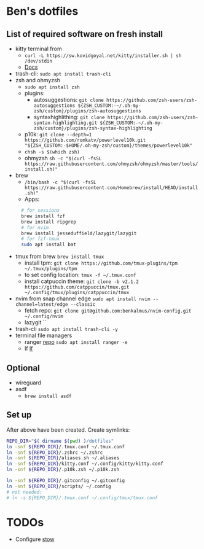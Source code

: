 # Ben's dotfiles

## List of required software on fresh install

- kitty terminal from
  - `curl -L https://sw.kovidgoyal.net/kitty/installer.sh | sh /dev/stdin`
  - [Docs](https://sw.kovidgoyal.net/kitty/overview)
- trash-cli: `sudo apt install trash-cli`
- zsh and ohmyzsh
  - `sudo apt install zsh`
  - plugins:
    - autosuggestions: `git clone https://github.com/zsh-users/zsh-autosuggestions ${ZSH_CUSTOM:-~/.oh-my-zsh/custom}/plugins/zsh-autosuggestions`
    - syntaxhighlithing: `git clone https://github.com/zsh-users/zsh-syntax-highlighting.git ${ZSH_CUSTOM:-~/.oh-my-zsh/custom}/plugins/zsh-syntax-highlighting`
  - p10k: `git clone --depth=1 https://github.com/romkatv/powerlevel10k.git "${ZSH_CUSTOM:-$HOME/.oh-my-zsh/custom}/themes/powerlevel10k"`
  - `chsh -s $(which zsh)`
  - ohmyzsh `sh -c "$(curl -fsSL https://raw.githubusercontent.com/ohmyzsh/ohmyzsh/master/tools/install.sh)"`
- brew
  - `/bin/bash -c "$(curl -fsSL https://raw.githubusercontent.com/Homebrew/install/HEAD/install.sh)"`
  - Apps:
  ```sh
    # for sessionx
    brew install fzf
    brew install ripgrep
    # for nvim
    brew install jesseduffield/lazygit/lazygit
    # for fzf-tmux
    sudo apt install bat
  ```
- tmux from brew `brew install tmux`
  - install tpm: `git clone https://github.com/tmux-plugins/tpm ~/.tmux/plugins/tpm`
  - to set config location: `tmux -f ~/.tmux.conf`
  - install catpuccin theme: `git clone -b v2.1.2 https://github.com/catppuccin/tmux.git ~/.config/tmux/plugins/catppuccin/tmux`
- nvim from snap channel edge `sudo apt install nvim --channel=latest/edge --classic`
  - fetch repo: `git clone git@github.com:benkalmus/nvim-config.git ~/.config/nvim`
  - lazygit ``
- trash-cli `sudo apt install trash-cli -y`
- terminal file managers
  - ranger [repo](https://github.com/ranger/ranger) `sudo apt install ranger -e`
  - lf [lf](https://github.com/gokcehan/lf/releases)

## Optional

- wireguard
- asdf
  - `brew install asdf`

## Set up

After above have been created.
Create symlinks:

```sh
REPO_DIR="$( dirname $(pwd) )/dotfiles"
ln -snf ${REPO_DIR}/.tmux.conf ~/.tmux.conf
ln -snf ${REPO_DIR}/.zshrc ~/.zshrc
ln -snf ${REPO_DIR}/aliases.sh ~/.aliases
ln -snf ${REPO_DIR}/kitty.conf ~/.config/kitty/kitty.conf
ln -snf ${REPO_DIR}/.p10k.zsh ~/.p10k.zsh

ln -snf ${REPO_DIR}/.gitconfig ~/.gitconfig
ln -snf ${REPO_DIR}/scripts/ ~/.config
# not needed:
# ln -s ${REPO_DIR}/.tmux.conf ~/.config/tmux/tmux.conf
```

# TODOs

- Configure [stow](https://www.gnu.org/software/stow/manual/stow.html)

